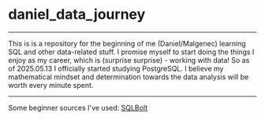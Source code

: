 # daniel_data_journey
***
This is is a repository for the beginning of me (Daniel/Malgenec) learning SQL and other data-related stuff.
I promise myself to start doing the things I enjoy as my career, which is (surprise surprise) - working with data! So as of 2025.05.13 I officially started studying PostgreSQL.
I believe my mathematical mindset and determination towards the data analysis will be worth every minute spent.
***
Some beginner sources I've used:
[SQLBolt](https://sqlbolt.com/)
